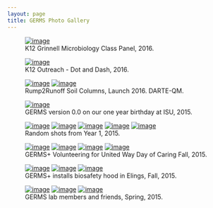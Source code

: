 ```yaml
---
layout: page
title: GERMS Photo Gallery
---
```

<figure class="third">
        <a href="https://raw.githubusercontent.com/germs-lab/germs-lab.github.com/master/images/grinnell.jpg"><img src="https://raw.githubusercontent.com/germs-lab/germs-lab.github.com/master/images/grinnell.jpg" alt="image"></a>
        <figcaption>K12 Grinnell Microbiology Class Panel, 2016. </figcaption>
</figure>

<figure class="third">
        <a href="https://raw.githubusercontent.com/germs-lab/germs-lab.github.com/master/images/rand9.jpg"><img src="https://raw.githubusercontent.com/germs-lab/germs-lab.github.com/master/images/rand9.jpg" alt="image"></a>
        <figcaption>K12 Outreach - Dot and Dash, 2016. </figcaption>
</figure>

<figure class="third">
        <a href="https://raw.githubusercontent.com/germs-lab/germs-lab.github.com/master/images/rand7.jpg"><img src="https://raw.githubusercontent.com/germs-lab/germs-lab.github.com/master/images/rand7.jpg" alt="image"></a>
        <a href="https://raw.githubusercontent.com/germs-lab/germs-lab.github.com/master/images/rand8.jpg"><img src="https://raw.githubusercontent.com/germs-lab/germs-lab.github.com/master/images/rand8.jpg" alt="image"></a>        
        <figcaption>Rump2Runoff Soil Columns, Launch 2016.  DARTE-QM. </figcaption>
</figure>


<figure class="third">
        <a href="https://raw.githubusercontent.com/germs-lab/germs-lab.github.com/master/images/germs_v0.jpg"><img src="https://raw.githubusercontent.com/germs-lab/germs-lab.github.com/master/images/germs_v0.jpg" alt="image"></a>
        <figcaption>GERMS version 0.0 on our one year birthday at ISU, 2015.</figcaption>
</figure>

<figure class="third">
        <a href="https://raw.githubusercontent.com/germs-lab/germs-lab.github.com/master/images/rand2.jpg"><img src="https://raw.githubusercontent.com/germs-lab/germs-lab.github.com/master/images/rand2.jpg" alt="image"></a>
        <a href="https://raw.githubusercontent.com/germs-lab/germs-lab.github.com/master/images/rand3.jpg"><img src="https://raw.githubusercontent.com/germs-lab/germs-lab.github.com/master/images/rand3.jpg" alt="image"></a>
        <a href="https://raw.githubusercontent.com/germs-lab/germs-lab.github.com/master/images/rand4.jpg"><img src="https://raw.githubusercontent.com/germs-lab/germs-lab.github.com/master/images/rand4.jpg" alt="image" class="rotate90"></a>                
        <a href="https://raw.githubusercontent.com/germs-lab/germs-lab.github.com/master/images/rand5.jpg"><img src="https://raw.githubusercontent.com/germs-lab/germs-lab.github.com/master/images/rand5.jpg" alt="image"></a>
        <a href="https://raw.githubusercontent.com/germs-lab/germs-lab.github.com/master/images/rand6.jpg"><img src="https://raw.githubusercontent.com/germs-lab/germs-lab.github.com/master/images/rand6.jpg" alt="image"></a>               
        <figcaption>Random shots from Year 1, 2015.</figcaption>
</figure>

<figure class="third">
	<a href="https://raw.githubusercontent.com/germs-lab/germs-lab.github.com/master/images/care0.gif"><img src="https://raw.githubusercontent.com/germs-lab/germs-lab.github.com/master/images/care0.gif" alt="image"></a>
	<a href="https://raw.githubusercontent.com/germs-lab/germs-lab.github.com/master/images/care1.gif"><img src="https://raw.githubusercontent.com/germs-lab/germs-lab.github.com/master/images/care1.gif" alt="image"></a>
	<a href="https://raw.githubusercontent.com/germs-lab/germs-lab.github.com/master/images/care2.gif"><img src="https://raw.githubusercontent.com/germs-lab/germs-lab.github.com/master/images/care2.gif" alt="image"></a>
		<a href="https://raw.githubusercontent.com/germs-lab/germs-lab.github.com/master/images/care3.gif"><img src="https://raw.githubusercontent.com/germs-lab/germs-lab.github.com/master/images/care3.gif" alt="image"></a>
	<figcaption>GERMS+ Volunteering for United Way Day of Caring Fall, 2015.</figcaption>
</figure>


<figure class="third">
	<a href="https://raw.githubusercontent.com/germs-lab/germs-lab.github.com/master/images/hood1.gif"><img src="https://raw.githubusercontent.com/germs-lab/germs-lab.github.com/master/images/hood1.gif" alt="image"></a>
	<a href="https://raw.githubusercontent.com/germs-lab/germs-lab.github.com/master/images/hood2.gif"><img src="https://raw.githubusercontent.com/germs-lab/germs-lab.github.com/master/images/hood2.gif" alt="image"></a>
	<a href="https://raw.githubusercontent.com/germs-lab/germs-lab.github.com/master/images/hood3.gif"><img src="https://raw.githubusercontent.com/germs-lab/germs-lab.github.com/master/images/hood3.gif" alt="image"></a>
	<figcaption>GERMS+ installs biosafety hood in Elings, Fall, 2015.</figcaption>
</figure>


<figure class="third">
	<a href="https://raw.githubusercontent.com/germs-lab/germs-lab.github.com/master/images/JinAndRyan_big.jpg"><img src="https://raw.githubusercontent.com/germs-lab/germs-lab.github.com/master/images/JinAndRyan_small.jpg" alt="image"></a>
	<a href="https://raw.githubusercontent.com/germs-lab/germs-lab.github.com/master/images/algae.big.jpg"><img src="https://raw.githubusercontent.com/germs-lab/germs-lab.github.com/master/images/algae.small.jpg" alt="image"></a>
	<a href="https://raw.githubusercontent.com/germs-lab/germs-lab.github.com/master/images/adinaandtomas.big.jpg"><img src="https://raw.githubusercontent.com/germs-lab/germs-lab.github.com/master/images/adinaandtomas.small.jpg" alt="image"></a>
	<figcaption>GERMS lab members and friends, Spring, 2015.</figcaption>
</figure>
